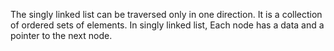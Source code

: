 The singly linked list can be traversed only in one direction. It is a collection of ordered sets of elements. In singly linked list, Each node has a data and a pointer to the next node.
